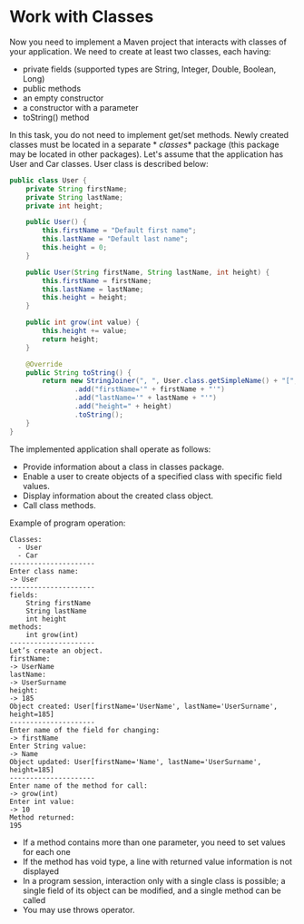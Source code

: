 # Work with Classes

Now you need to implement a Maven project that interacts with classes of your application. We need to create at least
two classes, each having:

- private fields (supported types are String, Integer, Double, Boolean, Long)
- public methods
- an empty constructor
- a constructor with a parameter
- toString() method

In this task, you do not need to implement get/set methods. Newly created classes must be located in a separate *
*classes** package (this package may be located in other packages). Let's assume that the application has User and Car
classes. User class is described below:

```java
public class User {
    private String firstName;
    private String lastName;
    private int height;

    public User() {
        this.firstName = "Default first name";
        this.lastName = "Default last name";
        this.height = 0;
    }

    public User(String firstName, String lastName, int height) {
        this.firstName = firstName;
        this.lastName = lastName;
        this.height = height;
    }

    public int grow(int value) {
        this.height += value;
        return height;
    }

    @Override
    public String toString() {
        return new StringJoiner(", ", User.class.getSimpleName() + "[", "]")
                .add("firstName='" + firstName + "'")
                .add("lastName='" + lastName + "'")
                .add("height=" + height)
                .toString();
    }
}
```

The implemented application shall operate as follows:

- Provide information about a class in classes package.
- Enable a user to create objects of a specified class with specific field values.
- Display information about the created class object.
- Call class methods.

Example of program operation:

```
Classes:
  - User
  - Car
---------------------
Enter class name:
-> User
---------------------
fields:
	String firstName
	String lastName
	int height
methods:
	int grow(int)
---------------------
Let’s create an object.
firstName:
-> UserName
lastName:
-> UserSurname
height:
-> 185
Object created: User[firstName='UserName', lastName='UserSurname', height=185]
---------------------
Enter name of the field for changing:
-> firstName
Enter String value:
-> Name
Object updated: User[firstName='Name', lastName='UserSurname', height=185]
---------------------
Enter name of the method for call:
-> grow(int)
Enter int value:
-> 10
Method returned:
195
```

- If a method contains more than one parameter, you need to set values for each one
- If the method has void type, a line with returned value information is not displayed
- In a program session, interaction only with a single class is possible; a single field of its object can be modified,
  and a single method can be called
- You may use throws operator.